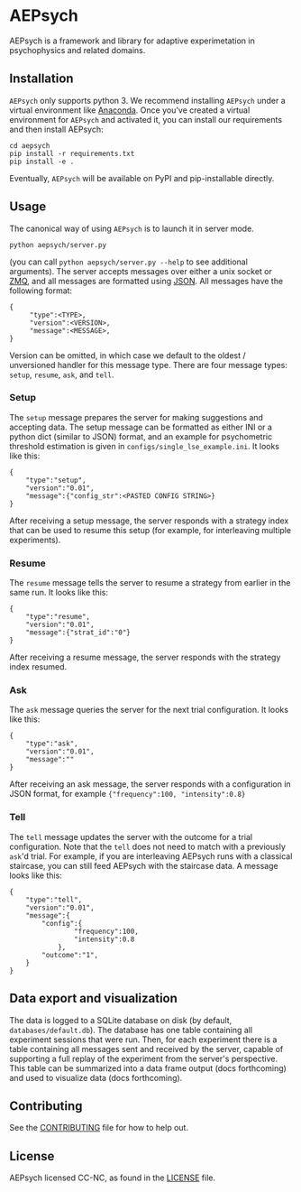 # AEPsych

AEPsych is a framework and library for adaptive experimetation in psychophysics and related domains.

## Installation
`AEPsych` only supports python 3. We recommend installing `AEPsych` under a virtual environment like
[Anaconda](https://docs.conda.io/projects/conda/en/latest/user-guide/tasks/manage-environments.html).
Once you've created a virtual environment for `AEPsych` and activated it, you can install our
requirements and then install AEPsych:

```
cd aepsych
pip install -r requirements.txt
pip install -e .
```

Eventually, `AEPsych` will be available on PyPI and pip-installable directly.

## Usage
The canonical way of using `AEPsych` is to launch it in server mode.
```
python aepsych/server.py
```
(you can call `python aepsych/server.py --help` to see additional arguments).
The server accepts messages over either a unix socket or [ZMQ](https://zeromq.org/), and
all messages are formatted using [JSON](https://www.json.org/json-en.html). All messages
have the following format:

```
{
     "type":<TYPE>,
     "version":<VERSION>,
     "message":<MESSAGE>,
}
```
Version can be omitted, in which case we default to the oldest / unversioned handler for this message
type. There are four message types: `setup`, `resume`, `ask`, and `tell`.

### Setup
The `setup` message prepares the server for making suggestions and accepting data. The setup
message can be formatted as either INI or a python dict (similar to JSON) format, and an example
for psychometric threshold estimation is given in `configs/single_lse_example.ini`. It looks like this:

```
{
    "type":"setup",
    "version":"0.01",
    "message":{"config_str":<PASTED CONFIG STRING>}
}
```
After receiving a setup message, the server responds with a strategy index that can be used
to resume this setup (for example, for interleaving multiple experiments).

### Resume
The `resume` message tells the server to resume a strategy from earlier in the same run. It looks like this:
```
{
    "type":"resume",
    "version":"0.01",
    "message":{"strat_id":"0"}
}
```
After receiving a resume message, the server responds with the strategy index resumed.

### Ask
The `ask` message queries the server for the next trial configuration. It looks like this:

```
{
    "type":"ask",
    "version":"0.01",
    "message":""
}
```
After receiving an ask message, the server responds with a configuration in JSON format, for example
`{"frequency":100, "intensity":0.8}`

### Tell
The `tell` message updates the server with the outcome for a trial configuration. Note that the
`tell` does not need to match with a previously `ask`'d trial. For example, if you are interleaving
AEPsych runs with a classical staircase, you can still feed AEPsych with the staircase data. A message
looks like this:
```
{
    "type":"tell",
    "version":"0.01",
    "message":{
        "config":{
                "frequency":100,
                "intensity":0.8
            },
        "outcome":"1",
    }
}
```

## Data export and visualization
The data is logged to a SQLite database on disk (by default, `databases/default.db`). The database
has one table containing all experiment sessions that were run. Then, for each experiment there
is a table containing all messages sent and received by the server, capable of supporting a
full replay of the experiment from the server's perspective. This table can be summarized
into a data frame output (docs forthcoming) and used to visualize data (docs forthcoming).

## Contributing
See the [CONTRIBUTING](CONTRIBUTING.md) file for how to help out.

## License
AEPsych licensed CC-NC, as found in the [LICENSE](LICENSE) file.
